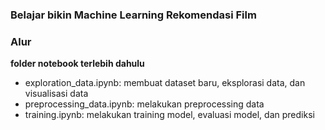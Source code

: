 ### Belajar bikin Machine Learning Rekomendasi Film

### Alur

**folder notebook terlebih dahulu**

- exploration_data.ipynb: membuat dataset baru, eksplorasi data, dan visualisasi data
- preprocessing_data.ipynb: melakukan preprocessing data
- training.ipynb: melakukan training model, evaluasi model, dan prediksi
